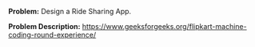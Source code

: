 **Problem:** 
Design a Ride Sharing App.

**Problem Description:** 
https://www.geeksforgeeks.org/flipkart-machine-coding-round-experience/
